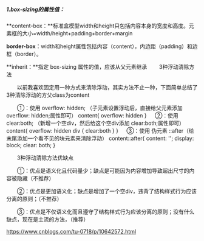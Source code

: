 ##### 1.box-sizing的属性值：

**content-box：**标准盒模型width和height只包括内容本身的宽度和高度。元素框的大小=width/height+padding+border+margin

**border-box**：width和height属性包括内容（content），内边距（padding）和边框（border）。

**inherit：**指定 box-sizing 属性的值，应该从父元素继承
　　3种浮动清除方法

　　以前我喜欢固定用一种方式来清除浮动，其实方法不止一种，下面简单总结了3种清除浮动的方父class为content

　　①：使用 overflow: hidden; （子元素设置浮动后，直接给父元素添加 overflow: hidden;属性即可）
content{
    overflow: hidden
}
　   ②：使用 clear:both; （新增一个空div，然后给这个空div添加  clear:both;属性即可）
content{
  overflow: hidden
  div {
    clear:both
  }
}
　   ③：使用 伪元素 ::after（给末尾添加一个看不见的块元素来清除浮动）
content::after{
    content: '';
    display: block;
    clear: both;
}

 

　　3种浮动清除方法优缺点

　　①：优点是语义化且代码量少；缺点是可能因为内容增加导致超出尺寸的内容被隐藏（不推荐）

　　②：优点是更加语义化；缺点是增加了一个空div，违背了结构样式行为应该分离的原则；（不推荐）

　　③：优点是不仅语义化而且遵守了结构样式行为应该分离的原则；没有什么缺点，现在是主流的方法，（推荐）

 https://www.cnblogs.com/tu-0718/p/10642572.html
